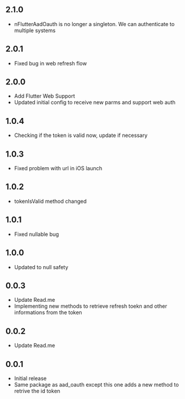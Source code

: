 ## 2.1.0
* nFlutterAadOauth is no longer a singleton. We can authenticate to multiple systems

## 2.0.1
* Fixed bug in web refresh flow

## 2.0.0

* Add Flutter Web Support
* Updated initial config to receive new parms and support web auth

## 1.0.4

* Checking if the token is valid now, update if necessary

## 1.0.3

* Fixed problem with url in iOS launch

## 1.0.2

* tokenIsValid method changed

## 1.0.1

* Fixed nullable bug

## 1.0.0

* Updated to null safety

## 0.0.3

* Update Read.me
* Implementing new methods to retrieve refresh toekn and other informations from the token

## 0.0.2

* Update Read.me

## 0.0.1

* Initial release 
* Same package as aad_oauth except this one adds a new method to retrive the id token
